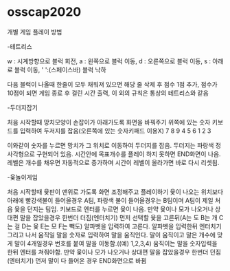 # osscap2020

개별 게임 플레이 방법

-테트리스

  w : 시계방향으로 블럭 회전,
  a : 왼쪽으로 블럭 이동,
  d : 오른쪽으로 블럭 이동,
  s : 아래로 블럭 이동,
  ' ':(스페이스바) 블럭 낙하
  
  다음 블럭이 나올때 한줄이 모두 채워져 있으면 해당 줄 삭제 후 점수 1점 추가,
  점수가 10점이 되면 게임 종료 후 걸린 시간 출력,
  이 외의 규칙은 통상의 테트리스와 같음


-두더지잡기

처음 시작할때 망치모양이 손잡이가 아래가도록 화면을 바꿔주기
위쪽에 있는 숫자 키보드를 입력하여 두저지를 잡음(오른쪽에 있는 숫자키패드 이용X)
7 8 9
4 5 6
1 2 3

이와같이 숫자를 누르면 망치가 그 위치로 이동하여 두더지를 잡음.
두더지는 파랑색 정사각형으로 구현되어 있음.
시간안에 목표개수를 플레이 하지 못하면 END화면이 나옴. 레벨은 개수를 채우면 자동적으로 증가하며 시간이 레벨이 올라가면 바로 다시 리셋됨.

-윷놀이게임

처음 시작할때 윷판이 맨위로 가도록 화면 조정해주고 플레이하기
윷이 나오는 위치보다 아래에 빨강색불이 들어올경우 A팀, 파랑색 불이 들어올경우는 B팀이며 A팀이 제일 처음 윷을 던지는 팀임.
키보드로 엔터를 누르면 윷이 나옴.
만약 윷이나 모가 나오거나 상대편 말을 잡았을경우 한번더 더짐(엔터치기)
먼저 선택할 윷을 고른뒤(A는 도 B는 개 C는 걸 D는 윷 E는 모 F는 빽도) 알파벳을 입력하여 고른다. 알파벳을 입력한뒤 엔터치기
그리고 나서 움직일 말을 숫자로 입력하여 말을 움직인다.
말이 움직이고 말은 개수에 맞게 말이 4개일경우 번호를 붙여 말을 이동함.((예) 1,2,3,4)
움직이는 말을 숫자입력을 한뒤 엔터를 쳐줘야함.
만약 윷이나 모가 나오거나 상대편 말을 잡았을경우 한번더 던짐(엔터치기)
먼저 말이 다 들어온 경우 END화면으로 바뀜
